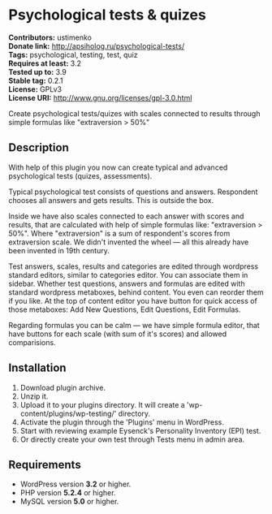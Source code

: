 # Psychological tests & quizes #

**Contributors:** ustimenko  
**Donate link:** http://apsiholog.ru/psychological-tests/  
**Tags:** psychological, testing, test, quiz  
**Requires at least:** 3.2  
**Tested up to:** 3.9  
**Stable tag:** 0.2.1  
**License:** GPLv3  
**License URI:** http://www.gnu.org/licenses/gpl-3.0.html  

Create psychological tests/quizes with scales connected to results through simple formulas like "extraversion > 50%"

## Description ##

With help of this plugin you now can create typical and advanced psychological tests (quizes, assessments).

Typical psychological test consists of questions and answers. Respondent chooses all answers and gets results. This is outside the box.

Inside we have also scales connected to each answer with scores and results, that are calculated with help of simple formulas like: "extraversion > 50%". Where "extraversion" is a sum of respondent's scores from extraversion scale. We didn't invented the wheel — all this already have been invented in 19th century. 

Test answers, scales, results and categories are edited through wordpress standard editors, similar to categories editor. You can associate them in sidebar. Whether test questions, answers and formulas are edited with standard wordpress metaboxes, behind content. You even can reorder them if you like. At the top of content editor you have button for quick access of those metaboxes: Add New Questions, Edit Questions, Edit Formulas.

Regarding formulas you can be calm — we have simple formula editor, that have buttons for each scale (with sum of it's scores) and allowed comparisions.

## Installation ##

1. Download plugin archive.
1. Unzip it.
1. Upload it to your plugins directory. It will create a 'wp-content/plugins/wp-testing/' directory.
1. Activate the plugin through the 'Plugins' menu in WordPress.
1. Start with reviewing example Eysenck's Personality Inventory (EPI) test.
1. Or directly create your own test through Tests menu in admin area.

## Requirements ##

* WordPress version **3.2** or higher.
* PHP version **5.2.4** or higher.
* MySQL version **5.0** or higher.
